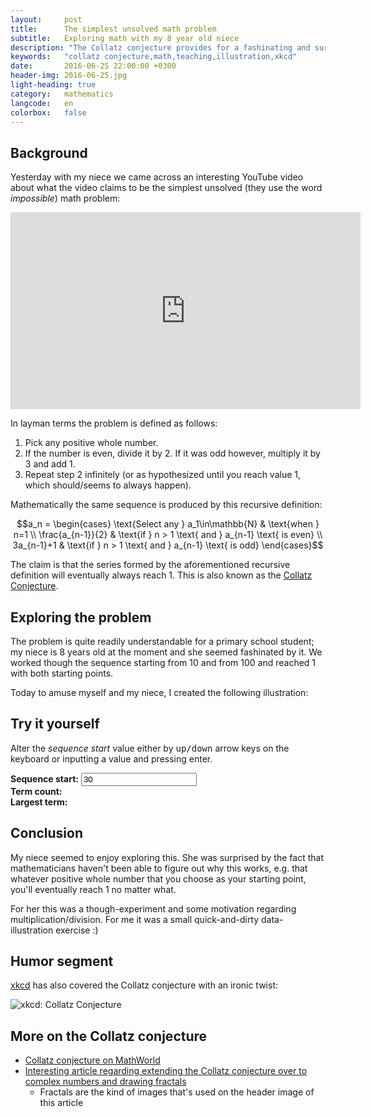 ```yaml
---
layout:     post
title:      The simplest unsolved math problem
subtitle:   Exploring math with my 8 year old niece
description: "The Collatz conjecture provides for a fashinating and surprising mathematical exercise for primary school students and nevertheless is yet unsolved by professional mathematicians. Article contains an interactive illustration."
keywords:   "collatz conjecture,math,teaching,illustration,xkcd"
date:       2016-06-25 22:00:00 +0300
header-img: 2016-06-25.jpg
light-heading: true
category:   mathematics
langcode:   en
colorbox:   false
---
```


<script type="text/javascript" async="async"
  src="//cdn.mathjax.org/mathjax/latest/MathJax.js?config=TeX-MML-AM_CHTML">
</script>

## Background

Yesterday with my niece we came across an interesting YouTube video about what the video claims to be the simplest unsolved (they use the word <em>impossible</em>) math problem:

<iframe width="560" height="315" src="https://www.youtube.com/embed/m4CjXk_b8zo" frameborder="0" allowfullscreen></iframe>

In layman terms the problem is defined as follows:

1. Pick any positive whole number.
2. If the number is even, divide it by 2. If it was odd however, multiply it by 3 and add 1.
3. Repeat step 2 infinitely (or as hypothesized until you reach value 1, which should/seems to always happen).

Mathematically the same sequence is produced by this recursive definition:

$$a_n = \begin{cases}
  \text{Select any } a_1\in\mathbb{N} & \text{when } n=1 \\
  \frac{a_{n-1}}{2} & \text{if } n > 1 \text{ and } a_{n-1} \text{ is even} \\
  3a_{n-1}+1  & \text{if } n > 1 \text{ and } a_{n-1} \text{ is odd}
\end{cases}$$

The claim is that the series formed by the aforementioned recursive definition will eventually always reach 1. This is also known as the [Collatz Conjecture](https://en.wikipedia.org/wiki/Collatz_conjecture).

## Exploring the problem

The problem is quite readily understandable for a primary school student; my niece is 8 years old at the moment and she seemed fashinated by it. We worked though the sequence starting from 10 and from 100 and reached 1 with both starting points.

Today to amuse myself and my niece, I created the following illustration:

<script type="text/javascript" src="https://www.gstatic.com/charts/loader.js"></script>
<script type="text/javascript">
  function generateList(start) {
    sequence = [];
    current = start;
    index = 1
    sequence.push([index, current]);
    while (current > 1) {
      if ( current%2 == 0 ) {
        current /= 2;
      } else {
        current = current*3 + 1;
      }
      sequence.push([++index, current]);
    }
    return sequence;
  }

  google.charts.load('current', {'packages':['line', 'table', 'controls']});
  google.charts.setOnLoadCallback(drawChart);

  function drawChart() {
    var start = document.getElementById('aloitusarvo') ? parseInt(document.getElementById('aloitusarvo').value) : 100;
    var data = new google.visualization.DataTable();
    data.addColumn('number', 'Sequence term index');
    data.addColumn('number', 'Term values');

    data.addRows( generateList(start) );

    var options = {
      chart: {
        title: '3n+1 problem (aka the Collatz conjecture)',
        subtitle: 'Graph displays Collatz conjecture sequence terms from sequence start until reaching 1.'
      },
      height: 500
    };

    var chart = new google.charts.Line(document.getElementById('linechart'));

    chart.draw(data, options);
    updateTableNumbers(sequence);
    updateDetails(sequence);
  }

  function updateTableNumbers(list) {
    var data = new google.visualization.DataTable();
    data.addColumn('number', 'Index (n)');
    data.addColumn('number', 'Value');
    data.addRows(list);

    var table = new google.visualization.Table(document.getElementById('numberlist'));
    table.draw(data);
  }

  function updateDetails(list) {
    var max = getMax(list);
    var count = list.length;
    document.getElementById('terms').innerHTML = count;
    document.getElementById('largest_member').innerHTML = max;
  }

  function getMax(list) {
    var max = Number.NEGATIVE_INFINITY;
    for ( var i=0; i<list.length; i++) {
      if ( list[i][1] > max ) {
        max = list[i][1];
      }
    }
    return max;
  }
</script>

<div class="container">
  <div class="row">
    <h2>Try it yourself</h2>
    <p>Alter the <em>sequence start</em> value either by <kbd>up/down</kbd> arrow keys on the keyboard or inputting a value and pressing enter.</p>
    <p>
      <strong>Sequence start:</strong> <input type="number" id="aloitusarvo" value="30" placeholder="Starting value" onchange="drawChart();"><br />
      <strong>Term count:</strong> <span id="terms"></span><br />
      <strong>Largest term:</strong> <span id="largest_member"></span>
    </p>
  </div>
  <div class="row">
    <div class="col-xs-9">
      <div id="linechart"></div>
    </div>
    <div class="col-xs-3">
      <div id="numberlist"></div>
    </div>
  </div>
</div>

## Conclusion

My niece seemed to enjoy exploring this. She was surprised by the fact that mathematicians haven't been able to figure out why this works, e.g. that whatever positive whole number that you choose as your starting point, you'll eventually reach 1 no matter what.

For her this was a though-experiment and some motivation regarding multiplication/division. For me it was a small quick-and-dirty data-illustration exercise :)

## Humor segment

[xkcd](https://xkcd.com/710/) has also covered the Collatz conjecture with an ironic twist:

<img src="http://imgs.xkcd.com/comics/collatz_conjecture.png" alt="xkcd: Collatz Conjecture" title="The Strong Collatz Conjecture states that this holds for any set of obsessively-hand-applied rules." />

## More on the Collatz conjecture

- [Collatz conjecture on MathWorld](http://mathworld.wolfram.com/CollatzProblem.html)
- [Interesting article regarding extending the Collatz conjecture over to complex numbers and drawing fractals](http://yozh.org/2012/01/12/the_collatz_fractal/)
  - Fractals are the kind of images that's used on the header image of this article
